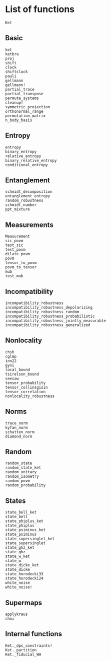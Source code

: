 # List of functions

```@docs
Ket
```

## Basic

```@docs
ket
ketbra
proj
shift
clock
shiftclock
pauli
gellmann
gellmann!
partial_trace
partial_transpose
permute_systems
cleanup!
symmetric_projection
orthonormal_range
permutation_matrix
n_body_basis
```

## Entropy

```@docs
entropy
binary_entropy
relative_entropy
binary_relative_entropy
conditional_entropy
```

## Entanglement

```@docs
schmidt_decomposition
entanglement_entropy
random_robustness
schmidt_number
ppt_mixture
```

## Measurements

```@docs
Measurement
sic_povm
test_sic
test_povm
dilate_povm
povm
tensor_to_povm
povm_to_tensor
mub
test_mub
```

## Incompatibility

```@docs
incompatibility_robustness
incompatibility_robustness_depolarizing
incompatibility_robustness_random
incompatibility_robustness_probabilistic
incompatibility_robustness_jointly_measurable
incompatibility_robustness_generalized
```

## Nonlocality

```@docs
chsh
cglmp
inn22
gyni
local_bound
tsirelson_bound
seesaw
tensor_probability
tensor_collinsgisin
tensor_correlation
nonlocality_robustness
```

## Norms

```@docs
trace_norm
kyfan_norm
schatten_norm
diamond_norm
```

## Random

```@docs
random_state
random_state_ket
random_unitary
random_isometry
random_povm
random_probability
```

## States

```@docs
state_bell_ket
state_bell
state_phiplus_ket
state_phiplus
state_psiminus_ket
state_psiminus
state_supersinglet_ket
state_supersinglet
state_ghz_ket
state_ghz
state_w_ket
state_w
state_dicke_ket
state_dicke
state_horodecki33
state_horodecki24
white_noise
white_noise!
```

## Supermaps

```@docs
applykraus
choi
```

## Internal functions

```@docs
Ket._dps_constraints!
Ket._partition
Ket._fiducial_WH
```
